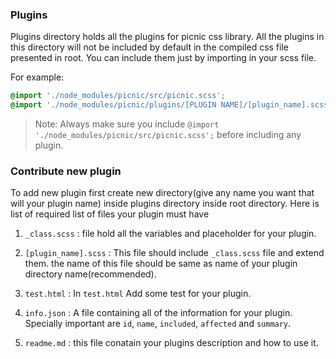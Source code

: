 ### Plugins

Plugins directory holds all the plugins for picnic css library.
All the plugins in this directory will not be included by default in the compiled css file presented in root. You can include them just by importing in your scss file.

For example:
```scss
@import './node_modules/picnic/src/picnic.scss';
@import './node_modules/picnic/plugins/[PLUGIN NAME]/[plugin_name].scss'
```
> Note: Always make sure you include ```@import './node_modules/picnic/src/picnic.scss';``` before including any plugin.

### Contribute new plugin

To add new plugin first create new directory(give any name you want that will your plugin name) inside plugins directory inside root directory. Here is list of required list of files your plugin must have


1. `_class.scss` : file hold all the variables and placeholder for your plugin.

2. `[plugin_name].scss` : This file should include `_class.scss` file and extend them. the name of this file should be same as name of your plugin directory name(recommended).

3. `test.html` : In `test.html` Add some test for your plugin.

4. `info.json` : A file containing all of the information for your plugin. Specially important are `id`, `name`, `included`, `affected` and `summary`.

5. `readme.md` : this file conatain your plugins description and how to use it.
